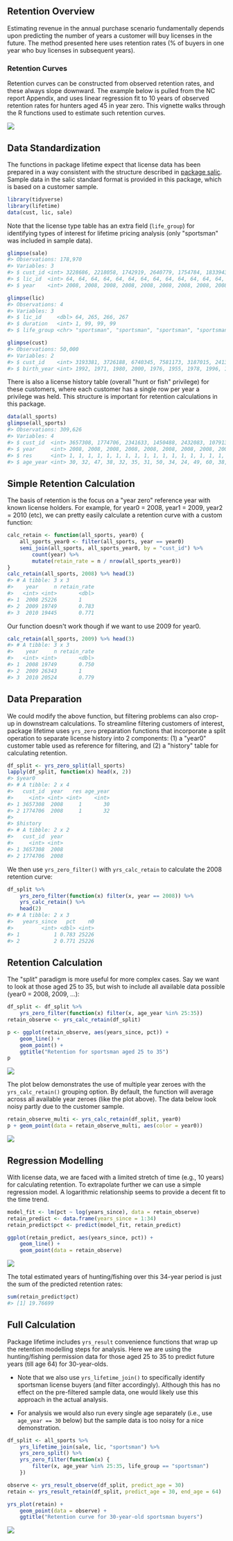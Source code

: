 
<!-- retention.md is generated from retention.Rmd. Please edit that file -->
Retention Overview
------------------

Estimating revenue in the annual purchase scenario fundamentally depends upon predicting the number of years a customer will buy licenses in the future. The method presented here uses retention rates (% of buyers in one year who buy licenses in subsequent years).

### Retention Curves

Retention curves can be constructed from observed retention rates, and these always slope downward. The example below is pulled from the NC report Appendix, and uses linear regression fit to 10 years of observed retention rates for hunters aged 45 in year zero. This vignette walks through the R functions used to estimate such retention curves.

![](figures/appendix-retention.png)

Data Standardization
--------------------

The functions in package lifetime expect that license data has been prepared in a way consistent with the structure described in [package salic](https://southwick-associates.github.io/salic/articles/salic.html). Sample data in the salic standard format is provided in this package, which is based on a customer sample.

``` r
library(tidyverse)
library(lifetime)
data(cust, lic, sale)
```

Note that the license type table has an extra field (`life_group`) for identifying types of interest for lifetime pricing analysis (only "sportsman" was included in sample data).

``` r
glimpse(sale)
#> Observations: 178,970
#> Variables: 3
#> $ cust_id <int> 3228686, 2218058, 1742919, 2640779, 1754784, 1833943, ...
#> $ lic_id  <int> 64, 64, 64, 64, 64, 64, 64, 64, 64, 64, 64, 64, 64, 64...
#> $ year    <int> 2008, 2008, 2008, 2008, 2008, 2008, 2008, 2008, 2008, ...

glimpse(lic)
#> Observations: 4
#> Variables: 3
#> $ lic_id     <dbl> 64, 265, 266, 267
#> $ duration   <int> 1, 99, 99, 99
#> $ life_group <chr> "sportsman", "sportsman", "sportsman", "sportsman"

glimpse(cust)
#> Observations: 50,000
#> Variables: 2
#> $ cust_id    <int> 3193381, 3726188, 6740345, 7581173, 3187015, 241359...
#> $ birth_year <int> 1992, 1971, 1980, 2000, 1976, 1955, 1978, 1996, 196...
```

There is also a license history table (overall "hunt or fish" privilege) for these customers, where each customer has a single row per year a privilege was held. This structure is important for retention calculations in this package.

``` r
data(all_sports)
glimpse(all_sports)
#> Observations: 309,626
#> Variables: 4
#> $ cust_id  <int> 3657308, 1774706, 2341633, 1450488, 2432083, 1079133,...
#> $ year     <int> 2008, 2008, 2008, 2008, 2008, 2008, 2008, 2008, 2008,...
#> $ res      <int> 1, 1, 1, 1, 1, 1, 1, 1, 1, 1, 1, 1, 1, 1, 1, 1, 1, 1,...
#> $ age_year <int> 30, 32, 47, 38, 32, 35, 31, 50, 34, 24, 49, 60, 38, 3...
```

Simple Retention Calculation
----------------------------

The basis of retention is the focus on a "year zero" reference year with known license holders. For example, for year0 = 2008, year1 = 2009, year2 = 2010 (etc), we can pretty easily calculate a retention curve with a custom function:

``` r
calc_retain <- function(all_sports, year0) {
    all_sports_year0 <- filter(all_sports, year == year0)
    semi_join(all_sports, all_sports_year0, by = "cust_id") %>% 
        count(year) %>%
        mutate(retain_rate = n / nrow(all_sports_year0))
}
calc_retain(all_sports, 2008) %>% head(3)
#> # A tibble: 3 x 3
#>    year     n retain_rate
#>   <int> <int>       <dbl>
#> 1  2008 25226       1    
#> 2  2009 19749       0.783
#> 3  2010 19445       0.771
```

Our function doesn't work though if we want to use 2009 for year0.

``` r
calc_retain(all_sports, 2009) %>% head(3)
#> # A tibble: 3 x 3
#>    year     n retain_rate
#>   <int> <int>       <dbl>
#> 1  2008 19749       0.750
#> 2  2009 26343       1    
#> 3  2010 20524       0.779
```

Data Preparation
----------------

We could modify the above function, but filtering problems can also crop-up in downstream calculations. To streamline filtering customers of interest, package lifetime uses `yrs_zero` preparation functions that incorporate a split operation to separate license history into 2 components: (1) a "year0" customer table used as reference for filtering, and (2) a "history" table for calculating retention.

``` r
df_split <- yrs_zero_split(all_sports)
lapply(df_split, function(x) head(x, 2))
#> $year0
#> # A tibble: 2 x 4
#>   cust_id  year   res age_year
#>     <int> <int> <int>    <int>
#> 1 3657308  2008     1       30
#> 2 1774706  2008     1       32
#> 
#> $history
#> # A tibble: 2 x 2
#>   cust_id  year
#>     <int> <int>
#> 1 3657308  2008
#> 2 1774706  2008
```

We then use `yrs_zero_filter()` with `yrs_calc_retain` to calculate the 2008 retention curve:

``` r
df_split %>%
    yrs_zero_filter(function(x) filter(x, year == 2008)) %>%
    yrs_calc_retain() %>% 
    head(2)
#> # A tibble: 2 x 3
#>   years_since   pct    n0
#>         <int> <dbl> <int>
#> 1           1 0.783 25226
#> 2           2 0.771 25226
```

Retention Calculation
---------------------

The "split" paradigm is more useful for more complex cases. Say we want to look at those aged 25 to 35, but wish to include all available data possible (year0 = 2008, 2009, ...):

``` r
df_split <- df_split %>% 
    yrs_zero_filter(function(x) filter(x, age_year %in% 25:35))
retain_observe <- yrs_calc_retain(df_split)

p <- ggplot(retain_observe, aes(years_since, pct)) + 
    geom_line() +
    geom_point() +
    ggtitle("Retention for sportsman aged 25 to 35")
p
```

![](retention_files/figure-markdown_github/unnamed-chunk-9-1.png)

The plot below demonstrates the use of multiple year zeroes with the `yrs_calc_retain()` grouping option. By default, the function will average across all available year zeroes (like the plot above). The data below look noisy partly due to the customer sample.

``` r
retain_observe_multi <- yrs_calc_retain(df_split, year0)
p + geom_point(data = retain_observe_multi, aes(color = year0))
```

![](retention_files/figure-markdown_github/unnamed-chunk-10-1.png)

Regression Modelling
--------------------

With license data, we are faced with a limited stretch of time (e.g., 10 years) for calculating retention. To extrapolate further we can use a simple regression model. A logarithmic relationship seems to provide a decent fit to the time trend.

``` r
model_fit <- lm(pct ~ log(years_since), data = retain_observe)
retain_predict <- data.frame(years_since = 1:34)
retain_predict$pct <- predict(model_fit, retain_predict)

ggplot(retain_predict, aes(years_since, pct)) + 
    geom_line() +
    geom_point(data = retain_observe)
```

![](retention_files/figure-markdown_github/unnamed-chunk-11-1.png)

The total estimated years of hunting/fishing over this 34-year period is just the sum of the predicted retention rates:

``` r
sum(retain_predict$pct)
#> [1] 19.76699
```

Full Calculation
----------------

Package lifetime includes `yrs_result` convenience functions that wrap up the retention modelling steps for analysis. Here we are using the hunting/fishing permission data for those aged 25 to 35 to predict future years (till age 64) for 30-year-olds.

-   Note that we also use `yrs_lifetime_join()` to specifically identify sportsman license buyers (and filter accordingly). Although this has no effect on the pre-filtered sample data, one would likely use this approach in the actual analysis.

-   For analysis we would also run every single age separately (i.e., use `age_year == 30` below) but the sample data is too noisy for a nice demonstration.

``` r
df_split <- all_sports %>%
    yrs_lifetime_join(sale, lic, "sportsman") %>%
    yrs_zero_split() %>%
    yrs_zero_filter(function(x) {
        filter(x, age_year %in% 25:35, life_group == "sportsman")
    })

observe <- yrs_result_observe(df_split, predict_age = 30)
retain <- yrs_result_retain(df_split, predict_age = 30, end_age = 64)

yrs_plot(retain) + 
    geom_point(data = observe) + 
    ggtitle("Retention curve for 30-year-old sportsman buyers")
```

![](retention_files/figure-markdown_github/unnamed-chunk-13-1.png)
